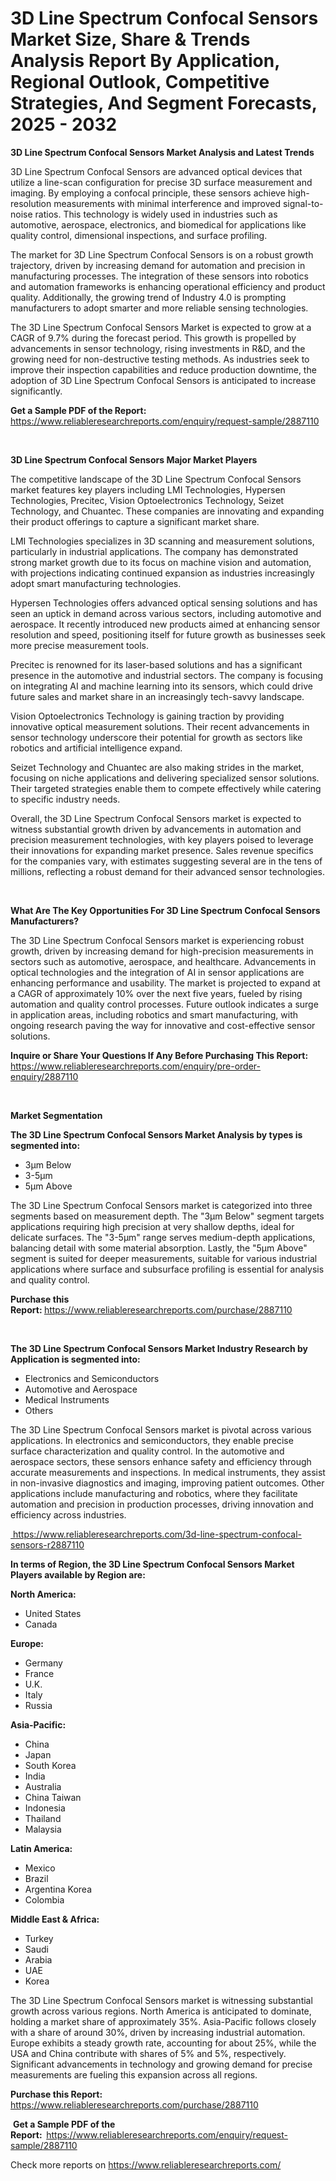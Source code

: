<p><h1>3D Line Spectrum Confocal Sensors Market Size, Share & Trends Analysis Report By Application, Regional Outlook, Competitive Strategies, And Segment Forecasts, 2025 - 2032</h1></p><p><strong>3D Line Spectrum Confocal Sensors Market Analysis and Latest Trends</strong></p>
<p><p>3D Line Spectrum Confocal Sensors are advanced optical devices that utilize a line-scan configuration for precise 3D surface measurement and imaging. By employing a confocal principle, these sensors achieve high-resolution measurements with minimal interference and improved signal-to-noise ratios. This technology is widely used in industries such as automotive, aerospace, electronics, and biomedical for applications like quality control, dimensional inspections, and surface profiling.</p><p>The market for 3D Line Spectrum Confocal Sensors is on a robust growth trajectory, driven by increasing demand for automation and precision in manufacturing processes. The integration of these sensors into robotics and automation frameworks is enhancing operational efficiency and product quality. Additionally, the growing trend of Industry 4.0 is prompting manufacturers to adopt smarter and more reliable sensing technologies.</p><p>The 3D Line Spectrum Confocal Sensors Market is expected to grow at a CAGR of 9.7% during the forecast period. This growth is propelled by advancements in sensor technology, rising investments in R&D, and the growing need for non-destructive testing methods. As industries seek to improve their inspection capabilities and reduce production downtime, the adoption of 3D Line Spectrum Confocal Sensors is anticipated to increase significantly.</p></p>
<p><strong>Get a Sample PDF of the Report:&nbsp;</strong> <a href="https://www.reliableresearchreports.com/enquiry/request-sample/2887110?utm_campaign=3105&utm_medium=2&utm_source=Github&utm_content=ia&utm_term=13032025&utm_id=3d-line-spectrum-confocal-sensors">https://www.reliableresearchreports.com/enquiry/request-sample/2887110</a></p>
<p>&nbsp;</p>
<p><strong>3D Line Spectrum Confocal Sensors Major Market Players</strong></p>
<p><p>The competitive landscape of the 3D Line Spectrum Confocal Sensors market features key players including LMI Technologies, Hypersen Technologies, Precitec, Vision Optoelectronics Technology, Seizet Technology, and Chuantec. These companies are innovating and expanding their product offerings to capture a significant market share.</p><p>LMI Technologies specializes in 3D scanning and measurement solutions, particularly in industrial applications. The company has demonstrated strong market growth due to its focus on machine vision and automation, with projections indicating continued expansion as industries increasingly adopt smart manufacturing technologies.</p><p>Hypersen Technologies offers advanced optical sensing solutions and has seen an uptick in demand across various sectors, including automotive and aerospace. It recently introduced new products aimed at enhancing sensor resolution and speed, positioning itself for future growth as businesses seek more precise measurement tools.</p><p>Precitec is renowned for its laser-based solutions and has a significant presence in the automotive and industrial sectors. The company is focusing on integrating AI and machine learning into its sensors, which could drive future sales and market share in an increasingly tech-savvy landscape.</p><p>Vision Optoelectronics Technology is gaining traction by providing innovative optical measurement solutions. Their recent advancements in sensor technology underscore their potential for growth as sectors like robotics and artificial intelligence expand.</p><p>Seizet Technology and Chuantec are also making strides in the market, focusing on niche applications and delivering specialized sensor solutions. Their targeted strategies enable them to compete effectively while catering to specific industry needs.</p><p>Overall, the 3D Line Spectrum Confocal Sensors market is expected to witness substantial growth driven by advancements in automation and precision measurement technologies, with key players poised to leverage their innovations for expanding market presence. Sales revenue specifics for the companies vary, with estimates suggesting several are in the tens of millions, reflecting a robust demand for their advanced sensor technologies.</p></p>
<p>&nbsp;</p>
<p><strong>What Are The Key Opportunities For 3D Line Spectrum Confocal Sensors Manufacturers?</strong></p>
<p><p>The 3D Line Spectrum Confocal Sensors market is experiencing robust growth, driven by increasing demand for high-precision measurements in sectors such as automotive, aerospace, and healthcare. Advancements in optical technologies and the integration of AI in sensor applications are enhancing performance and usability. The market is projected to expand at a CAGR of approximately 10% over the next five years, fueled by rising automation and quality control processes. Future outlook indicates a surge in application areas, including robotics and smart manufacturing, with ongoing research paving the way for innovative and cost-effective sensor solutions.</p></p>
<p><strong>Inquire or Share Your Questions If Any Before Purchasing This Report:</strong> <a href="https://www.reliableresearchreports.com/enquiry/pre-order-enquiry/2887110?utm_campaign=3105&utm_medium=2&utm_source=Github&utm_content=ia&utm_term=13032025&utm_id=3d-line-spectrum-confocal-sensors">https://www.reliableresearchreports.com/enquiry/pre-order-enquiry/2887110</a></p>
<p>&nbsp;</p>
<p><strong>Market Segmentation</strong></p>
<p><strong>The 3D Line Spectrum Confocal Sensors Market Analysis by types is segmented into:</strong></p>
<p><ul><li>3μm Below</li><li>3-5μm</li><li>5μm Above</li></ul></p>
<p><p>The 3D Line Spectrum Confocal Sensors market is categorized into three segments based on measurement depth. The "3μm Below" segment targets applications requiring high precision at very shallow depths, ideal for delicate surfaces. The "3-5μm" range serves medium-depth applications, balancing detail with some material absorption. Lastly, the "5μm Above" segment is suited for deeper measurements, suitable for various industrial applications where surface and subsurface profiling is essential for analysis and quality control.</p></p>
<p><strong>Purchase this Report:&nbsp;</strong><a href="https://www.reliableresearchreports.com/purchase/2887110?utm_campaign=3105&utm_medium=2&utm_source=Github&utm_content=ia&utm_term=13032025&utm_id=3d-line-spectrum-confocal-sensors">https://www.reliableresearchreports.com/purchase/2887110</a></p>
<p>&nbsp;</p>
<p><strong>The 3D Line Spectrum Confocal Sensors Market Industry Research by Application is segmented into:</strong></p>
<p><ul><li>Electronics and Semiconductors</li><li>Automotive and Aerospace</li><li>Medical Instruments</li><li>Others</li></ul></p>
<p><p>The 3D Line Spectrum Confocal Sensors market is pivotal across various applications. In electronics and semiconductors, they enable precise surface characterization and quality control. In the automotive and aerospace sectors, these sensors enhance safety and efficiency through accurate measurements and inspections. In medical instruments, they assist in non-invasive diagnostics and imaging, improving patient outcomes. Other applications include manufacturing and robotics, where they facilitate automation and precision in production processes, driving innovation and efficiency across industries.</p></p>
<p><a href="https://www.reliableresearchreports.com/3d-line-spectrum-confocal-sensors-r2887110?utm_campaign=3105&utm_medium=2&utm_source=Github&utm_content=ia&utm_term=13032025&utm_id=3d-line-spectrum-confocal-sensors">&nbsp;https://www.reliableresearchreports.com/3d-line-spectrum-confocal-sensors-r2887110</a></p>
<p><strong>In terms of Region, the 3D Line Spectrum Confocal Sensors Market Players available by Region are:</strong></p>
<p>
    <p> <strong> North America: </strong>
        <ul>
            <li>United States</li>
            <li>Canada</li>
        </ul>
        </p> 
    <p> <strong> Europe: </strong>
        <ul>
            <li>Germany</li>
            <li>France</li>
            <li>U.K.</li>
            <li>Italy</li>
            <li>Russia</li>
        </ul>
        </p> 
    <p> <strong> Asia-Pacific: </strong>
        <ul>
            <li>China</li>
            <li>Japan</li>
            <li>South Korea</li>
            <li>India</li>
            <li>Australia</li>
            <li>China Taiwan</li>
            <li>Indonesia</li>
            <li>Thailand</li>
            <li>Malaysia</li>
        </ul>
        </p> 
    <p> <strong> Latin America: </strong>
        <ul>
            <li>Mexico</li>
            <li>Brazil</li>
            <li>Argentina Korea</li>
            <li>Colombia</li>
        </ul>
        </p> 
    <p> <strong> Middle East & Africa: </strong>
        <ul>
            <li>Turkey</li>
            <li>Saudi</li>
            <li>Arabia</li>
            <li>UAE</li>
            <li>Korea</li>
        </ul>
    </p>
    </p>
<p><p>The 3D Line Spectrum Confocal Sensors market is witnessing substantial growth across various regions. North America is anticipated to dominate, holding a market share of approximately 35%. Asia-Pacific follows closely with a share of around 30%, driven by increasing industrial automation. Europe exhibits a steady growth rate, accounting for about 25%, while the USA and China contribute with shares of 5% and 5%, respectively. Significant advancements in technology and growing demand for precise measurements are fueling this expansion across all regions.</p></p>
<p><strong>Purchase this Report: </strong><a href="https://www.reliableresearchreports.com/purchase/2887110?utm_campaign=3105&utm_medium=2&utm_source=Github&utm_content=ia&utm_term=13032025&utm_id=3d-line-spectrum-confocal-sensors">https://www.reliableresearchreports.com/purchase/2887110</a></p>
<p>&nbsp;<strong>Get a Sample PDF of the Report:&nbsp;&nbsp;</strong><a href="https://www.reliableresearchreports.com/enquiry/request-sample/2887110?utm_campaign=3105&utm_medium=2&utm_source=Github&utm_content=ia&utm_term=13032025&utm_id=3d-line-spectrum-confocal-sensors">https://www.reliableresearchreports.com/enquiry/request-sample/2887110</a></p>
<p><strong></strong></p>
<p>Check more reports on <a href="https://www.reliableresearchreports.com/?utm_campaign=3105&utm_medium=2&utm_source=Github&utm_content=ia&utm_term=13032025&utm_id=3d-line-spectrum-confocal-sensors">https://www.reliableresearchreports.com/</a></p>